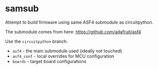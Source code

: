 # samsub
Attempt to build firmware using same ASF4 submodule as circuitpython.

The submodule comes from here:
https://github.com/adafruit/asf4

Use the `circuitpython` branch.


* `asf4` - the main submodule used (ideally not touched)
* `asf4_conf` - local overrides for MCU configuration
* `boards` - target board configurations
